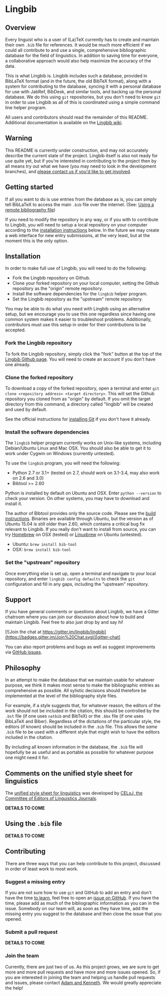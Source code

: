 # Lingbib

## Overview

Every linguist who is a user of (La)TeX currently has to create and maintain their own `.bib` file for references. It would be much more efficient if we could all contribute to and use a single, comprehensive bibliographic database for the field of linguistics. In addition to saving time for everyone, a collaborative approach would also help maximize the accuracy of the data.

This is what Lingbib is. Lingbib includes such a database, provided in BibLaTeX format (and in the future, the old BibTeX format), along with a system for contributing to the database, syncing it with a personal database for use with JabRef, BibDesk, and similar tools, and backing up the personal database. We do this using `git` repositories, but you don't need to know `git` in order to use Lingbib as all of this is coordinated using a simple command line helper program.

All users and contributors should read the remainder of this README. Additional documentation is available on the [Lingbib wiki][wiki].

## Warning

This README is currently under construction, and may not accurately describe the current state of the project. Lingbib itself is also not ready for use quite yet, but if you're interested in contributing to the project then by all means try out what we have (you may need to look in the development branches), and [please contact us if you'd like to get involved][email].

## Getting started

If all you want to do is use entries from the database as is, you can simply tell BibLaTeX to access the main `.bib` file over the internet. (See: [Using a remote bibliography file][remote-bibfile])

If you need to modify the repository in any way, or if you with to contribute to Lingbib, you will need to setup a local repository on your computer according to the [installation instructions][install] below. In the future we may create a web interface for new entry submissions, at the very least, but at the moment this is the only option.

## Installation

In order to make full use of Lingbib, you will need to do the following:
* Fork the Lingbib repository on Github.
* Clone your forked repository on your local computer, setting the Github repository as the "origin" remote repository.
* Install the software dependencies for the `lingbib` helper program.
* Set the Lingbib repository as the "upstream" remote repository.

You may be able to do what you need with Lingbib using an alternative setup, but we encourage you to use this one regardless since having one common system makes it easier to troubleshoot problems. Additionally, contributors must use this setup in order for their contributions to be accepted.

### Fork the Lingbib repository

To fork the Lingbib repository, simply click the "fork" button at the top of the [Lingbib Github page][lingbib]. You will need to create an account if you don't have one already.

### Clone the forked repository

To download a copy of the forked repository, open a terminal and enter `git clone <repository address> <target directory>`. This will set the Github repository you cloned from as "origin" by default. If you omit the target directory from this command, a directory called "lingbib" will be created and used by default.

See the official instructions for [installing Git][install-git] if you don't have it already.

### Install the software dependencies

The `lingbib` helper program currently works on Unix-like systems, including Debian/Ubuntu Linux and Mac OSX. You should also be able to get it to work under Cygwin on Windows (currently untested).

To use the `lingbib` program, you will need the following:
* Python 2.7 or 3.1+ (tested on 2.7, should work on 3.1-3.4, may also work on 2.6 and 3.0)
* Bibtool >= 2.60

Python is installed by default on Ubuntu and OSX. Enter `python --version` to check your version. On other systems, you may have to download and install it.

The author of Bibtool provides only the source code. Please see the [build instructions][build-bibtool]. Binaries are available through Ubuntu, but the version as of Ubuntu 15.04 is still older than 2.60, which contains a critical bug fix relevant to Lingbib. If you really don't want to install from source, you can try [Homebrew][homebrew] on OSX (tested) or [Linuxbrew][linuxbrew] on Ubuntu (untested).
* Ubuntu: `brew install bib-tool`
* OSX:    `brew install bib-tool`

### Set the "upstream" repository

Once everything else is set up, open a terminal and navigate to your local repository, and enter `lingbib config defaults` to check the `git` configuration and fill in any gaps, including the "upstream" repository.

## Support

If you have general comments or questions about Lingbib, we have a Gitter chatroom where you can join our discussion about how to build and maintain Lingbib. Feel free to also just drop by and say *hi*!

[![Join the chat at https://gitter.im/lingbib/lingbib](https://badges.gitter.im/Join%20Chat.svg)][gitter-chat]

You can also report problems and bugs as well as suggest improvements via [GitHub issues][issue].

## Philosophy

In an attempt to make the database that we maintain usable for whatever purpose, we think it makes most sense to make the bibliographic entries as comprehensive as possible. All sylistic decisions should therefore be implemented at the level of the bibliography style files.

For example, if a style suggests that, for whatever reason, the editors of the work should not be included in the citation, this should be controlled by the `.bst` file (if one uses `natbib` and BibTeX) or the `.bbx` file (if one uses BibLaTeX and Biber). Regardless of the dictations of the particular style, the editors (if known) should be included in the `.bib` file. This allows the *same* `.bib` file to be used with a different style that might wish to have the editors included in the citation.

By including all known information in the database, the `.bib` file will hopefully be as useful and as portable as possible for whatever purpose one might need it for.

## Comments on the unified style sheet for linguistics

The [unified style sheet for linguistics][uss] was developed by [CELxJ, the Committee of Editors of Linguistics Journals][CELxJ].

**DETAILS TO COME**

## Using the `.bib` file

**DETAILS TO COME**

## Contributing

There are three ways that you can help contribute to this project, discussed in order of least work to most work.

### Suggest a missing entry

If you are not sure how to use `git` and GitHub to add an entry and don't have the time [to learn][pr], feel free to open an [issue on GitHub][issue]. If you have the time, please add as much of the bibliographic information as you can in the issue. Somebody on our team will, as soon as they have time, add the missing entry you suggest to the database and then close the issue that you opened.

### Submit a pull request

**DETAILS TO COME**

### Join the team

Currently, there are just two of us. As this project grows, we are sure to get more and more pull requests and have more and more issues opened. So, if you are interested in joining the team and helping us handle pull requests and issues, please contact [Adam and Kenneth][email]. We would greatly appreciate the help!

[lingbib]: https://github.com/lingbib/lingbib
[wiki]: https://github.com/lingbib/lingbib/wiki
[remote-bibfile]: https://github.com/lingbib/lingbib/wiki/Using-a-remote-bibliography-file
[install-git]: https://git-scm.com/book/en/v2/Getting-Started-Installing-Git
[build-bibtool]: https://github.com/ge-ne/bibtool/blob/master/README
[homebrew]: http://brew.sh/
[linuxbrew]: https://github.com/Homebrew/linuxbrew
[install]: #installation
[phil]: #philosophy
[ussl]: #comments-on-the-unified-style-sheet-for-linguistics
[uss]: http://celxj.org/downloads/UnifiedStyleSheet.pdf
[CELxJ]: http://celxj.org/
[use]: https://github.com/lingbib/lingbib#using-the-bib-file
[contrib]: #contributing
[pr]: #submit-a-pull-request
[gitter-chat]: https://gitter.im/lingbib/lingbib?utm_source=badge&utm_medium=badge&utm_campaign=pr-badge&utm_content=badge
[issue]: https://github.com/lingbib/lingbib/issues
[email]: mailto:adam.liter@gmail.com,khanson679@gmail.com
